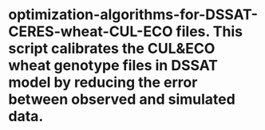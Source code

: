 # optimization-algorithms-for-DSSAT-CERES-wheat-CUL-ECO files. This script calibrates the CUL&ECO wheat genotype files in DSSAT model by reducing the error between observed and simulated data. 
